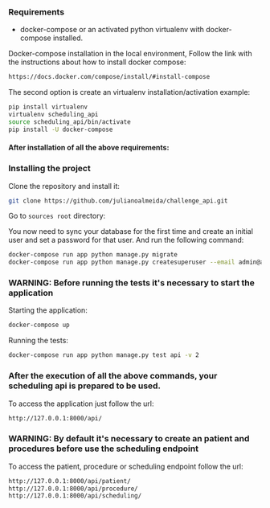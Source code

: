 ### Requirements

* docker-compose or an activated python virtualenv with docker-compose installed.

Docker-compose installation in the local environment, Follow the link with the instructions about how to install docker compose:
```bash
https://docs.docker.com/compose/install/#install-compose
```
The second option is create an virtualenv installation/activation example:
```bash
pip install virtualenv
virtualenv scheduling_api
source scheduling_api/bin/activate
pip install -U docker-compose
```

#### After installation of all the above requirements:

### Installing the project

Clone the repository and install it:

```bash 
git clone https://github.com/julianoalmeida/challenge_api.git
```

Go to `sources root` directory:

You now need to sync your database for the first time and create an initial user and set a password for that user.
And run the following command:

```bash
docker-compose run app python manage.py migrate
docker-compose run app python manage.py createsuperuser --email admin@admin --username admin

```

### WARNING: Before running the tests it's necessary to start the application

Starting the application:

```bash
docker-compose up
```
Running the tests:

```bash
docker-compose run app python manage.py test api -v 2
```

### After the execution of all the above commands, your scheduling api is prepared to be used.

To access the application just follow the url:
```bash
http://127.0.0.1:8000/api/
```

### WARNING: By default it's necessary to create an patient and procedures before use the scheduling endpoint

To access the patient, procedure or scheduling endpoint follow the url:
```bash
http://127.0.0.1:8000/api/patient/
http://127.0.0.1:8000/api/procedure/
http://127.0.0.1:8000/api/scheduling/
```
